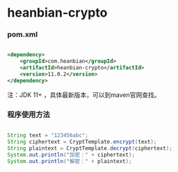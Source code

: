 # heanbian-crypto

### pom.xml

```xml

<dependency>
	<groupId>com.heanbian</groupId>
	<artifactId>heanbian-crypto</artifactId>
	<version>11.0.2</version>
</dependency>

```

注：JDK 11+ ，具体最新版本，可以到maven官网查找。

### 程序使用方法

```java

String text = "123456abc";
String ciphertext = CryptTemplate.encrypt(text);
String plaintext = CryptTemplate.decrypt(ciphertext);
System.out.println("加密：" + ciphertext);
System.out.println("解密：" + plaintext);

```
